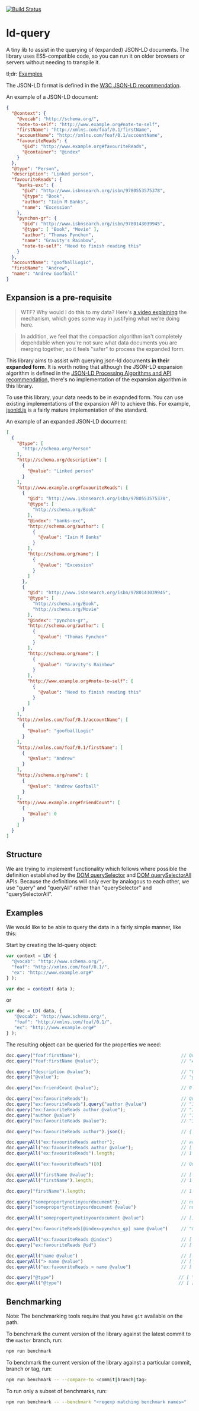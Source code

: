 [![Build Status](https://travis-ci.org/goofballLogic/ld-query.svg?branch=master)](https://travis-ci.org/goofballLogic/ld-query)

# ld-query

A tiny lib to assist in the querying of (expanded) JSON-LD documents.
The library uses ES5-compatible code, so you can run it on older browsers or servers without needing to transpile it.

tl;dr: [Examples](#examples)

The JSON-LD format is defined in the [W3C JSON-LD recommendation].

An example of a JSON-LD document:

```json
{
  "@context": {
    "@vocab": "http://schema.org/",
    "note-to-self": "http://www.example.org#note-to-self",
    "firstName": "http://xmlns.com/foaf/0.1/firstName",
    "accountName": "http://xmlns.com/foaf/0.1/accountName",
    "favouriteReads": {
      "@id": "http://www.example.org#favouriteReads",
      "@container": "@index"
    }
  },
  "@type": "Person",
  "description": "Linked person",
  "favouriteReads": {
    "banks-exc": {
      "@id": "http://www.isbnsearch.org/isbn/9780553575378",
      "@type": "Book",
      "author": "Iain M Banks",
      "name": "Excession"
    },
    "pynchon-gr": {
      "@id": "http://www.isbnsearch.org/isbn/9780143039945",
      "@type": [ "Book", "Movie" ],
      "author": "Thomas Pynchon",
      "name": "Gravity's Rainbow",
      "note-to-self": "Need to finish reading this"
    }
  },
  "accountName": "goofballLogic",
  "firstName": "Andrew",
  "name": "Andrew Goofball"
}
```

## Expansion is a pre-requisite

> WTF? Why would I do this to my data?
> Here's [a video explaining] the mechanism, which goes some way in justifying what we're doing here.

> In addition, we feel that the compaction algorithm isn't completely dependable when you're not sure what data documents you are merging together, so it feels "safer" to process the expanded form.

This library aims to assist with querying json-ld documents **in their expanded form**. It is worth noting that although the JSON-LD expansion algorithm is defined in the [JSON-LD Processing Algorithms and API recommendation], there's no implementation of the expansion algorithm in this library.

To use this library, your data needs to be in exapnded form. You can use existing implementations of the expansion API to achieve this. For example, [jsonld.js] is a fairly mature implementation of the standard.

An example of an expanded JSON-LD document:

```json
[
  {
    "@type": [
      "http://schema.org/Person"
    ],
    "http://schema.org/description": [
      {
        "@value": "Linked person"
      }
    ],
    "http://www.example.org#favouriteReads": [
      {
        "@id": "http://www.isbnsearch.org/isbn/9780553575378",
        "@type": [
          "http://schema.org/Book"
        ],
        "@index": "banks-exc",
        "http://schema.org/author": [
          {
            "@value": "Iain M Banks"
          }
        ],
        "http://schema.org/name": [
          {
            "@value": "Excession"
          }
        ]
      },
      {
        "@id": "http://www.isbnsearch.org/isbn/9780143039945",
        "@type": [
          "http://schema.org/Book",
          "http://schema.org/Movie"
        ],
        "@index": "pynchon-gr",
        "http://schema.org/author": [
          {
            "@value": "Thomas Pynchon"
          }
        ],
        "http://schema.org/name": [
          {
            "@value": "Gravity's Rainbow"
          }
        ],
        "http://www.example.org#note-to-self": [
          {
            "@value": "Need to finish reading this"
          }
        ]
      }
    ],
    "http://xmlns.com/foaf/0.1/accountName": [
      {
        "@value": "goofballLogic"
      }
    ],
    "http://xmlns.com/foaf/0.1/firstName": [
      {
        "@value": "Andrew"
      }
    ],
    "http://schema.org/name": [
      {
        "@value": "Andrew Goofball"
      }
    ],
    "http://www.example.org#friendCount": [
      {
        "@value": 0
      }
    ]
  }
]
```

## Structure

We are trying to implement functionality which follows where possible the definition established by the [DOM querySelector] and [DOM querySelectorAll] APIs. Because the definitions will only ever by analogous to each other, we use "query" and "queryAll" rather than "querySelector" and "querySelectorAll".

## Examples

We would like to be able to query the data in a fairly simple manner, like this:

Start by creating the ld-query object:

```js
var context = LD( {
  "@vocab": "http://www.schema.org/",
  "foaf": "http://xmlns.com/foaf/0.1/",
  "ex": "http://www.example.org#"
} );

var doc = context( data );
```

or
```js
var doc = LD( data, {
   "@vocab": "http://www.schema.org/",
   "foaf": "http://xmlns.com/foaf/0.1/",
   "ex": "http://www.example.org#"
} );
```

The resulting object can be queried for the properties we need:


```js
doc.query("foaf:firstName");                                      // QueryNode object
doc.query("foaf:firstName @value");                               // "Andrew"

doc.query("description @value");                                  // "Linked person"
doc.query("@value");                                              // "goofballLogic"

doc.query("ex:friendCount @value");                               // 0

doc.query("ex:favouriteReads");                                   // QueryNode object
doc.query("ex:favouriteReads").query("author @value")             // "Iain M Banks"
doc.query("ex:favouriteReads author @value");                     // "Iain M Banks"
doc.query("author @value")                                        // "Iain M Banks"
doc.query("ex:favouriteReads @value");                            // "Iain M Banks"

doc.query("ex:favouriteReads author").json();                     // { "http://schema.org/author": [ { "@value": "Iain M Banks" } ], http://schema.org/name": [ { "@value": "Excession" } ], "@index": "banks-exc" }

doc.queryAll("ex:favouriteReads author");                         // array of 2 QueryNode objects
doc.queryAll("ex:favouriteReads author @value");                  // [ "Iain M Banks", "Thomas Pynchon" ]
doc.queryAll("ex:favouriteReads").length;                         // 1

doc.queryAll("ex:favouriteReads")[0]                              // QueryNode object

doc.queryAll("firstName @value");                                 // [ "Andrew" ]
doc.queryAll("firstName").length;                                 // 1

doc.query("firstName").length;                                    // 1

doc.query("somepropertynotinyourdocument");                       // null
doc.query("somepropertynotinyourdocument @value")                 // null

doc.queryAll("somepropertynotinyourdocument @value")              // []

doc.query("ex:favouriteReads[@index=pynchon_gp] name @value")     // "Gravity's Rainbow"

doc.queryAll("ex:favouriteReads @index")                          // [ "banks-exc", "pynchon-gr" ]
doc.query("ex:favouriteReads @id")                                // [ "http://www.isbnsearch.org/isbn/9780553575378" ]

doc.queryAll("name @value")                                       // [ "Excession", "Gravity's Rainbox", "Andrew Goofball" ]
doc.queryAll("> name @value")                                     // [ "Andrew Goofball" ]
doc.queryAll("ex:favouriteReads > name @value")                   // [ "Excession", "Gravity's Rainbox" ]

doc.query("@type")                                               // [ "http://schema.org/Person" ]
doc.queryAll("@type")                                            // [ [ "http://schema.org/Person"], [ "http://schema.org/Book" ], [ "http://schema.org/Book", "http://schema.org/Movie" ] ]

```

## Benchmarking

Note: The benchmarking tools require that you have `git` available on the path.

To benchmark the current version of the library against the latest commit to
the `master` branch, run:

```sh
npm run benchmark
```

To benchmark the current version of the library against a particular commit,
branch or tag, run:

```sh
npm run benchmark -- --compare-to <commit|branch|tag>
```

To run only a subset of benchmarks, run:

```sh
npm run benchmark -- --benchmark "<regexp matching benchmark names>"
```

[W3C JSON-LD recommendation]: https://www.w3.org/TR/json-ld/
[JSON-LD Processing Algorithms and API recommendation]: https://www.w3.org/TR/json-ld-api/#expansion
[jsonld.js]: https://github.com/digitalbazaar/jsonld.js
[a video explaining]: https://www.youtube.com/watch?v=Tm3fD89dqRE
[DOM querySelector]: https://www.w3.org/TR/selectors-api2/#queryselector
[DOM querySelectorAll]: https://www.w3.org/TR/selectors-api2/#queryselectorall
